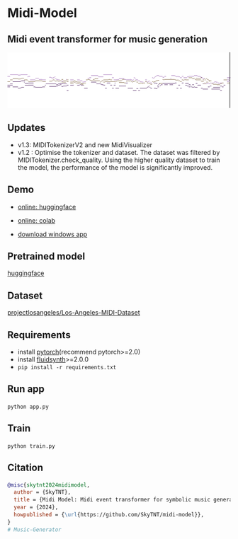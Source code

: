 # Midi-Model

## Midi event transformer for music generation

![](./banner.png)

## Updates
- v1.3: MIDITokenizerV2 and new MidiVisualizer
- v1.2 : Optimise the tokenizer and dataset. The dataset was filtered by MIDITokenizer.check_quality. Using the higher quality dataset to train the model, the performance of the model is significantly improved.

## Demo

- [online: huggingface](https://huggingface.co/spaces/skytnt/midi-composer)

- [online: colab](https://colab.research.google.com/github/SkyTNT/midi-model/blob/main/demo.ipynb)

- [download windows app](https://github.com/SkyTNT/midi-model/releases)

## Pretrained model

[huggingface](https://huggingface.co/skytnt/midi-model-tv2o-medium)

## Dataset

[projectlosangeles/Los-Angeles-MIDI-Dataset](https://huggingface.co/datasets/projectlosangeles/Los-Angeles-MIDI-Dataset)

## Requirements

- install [pytorch](https://pytorch.org/)(recommend pytorch>=2.0)
- install [fluidsynth](https://www.fluidsynth.org/)>=2.0.0
- `pip install -r requirements.txt`

## Run app

`python app.py`

## Train 

`python train.py`
 
## Citation

```bibtex
@misc{skytnt2024midimodel,
  author = {SkyTNT},
  title = {Midi Model: Midi event transformer for symbolic music generation},
  year = {2024},
  howpublished = {\url{https://github.com/SkyTNT/midi-model}},
}
# Music-Generator

